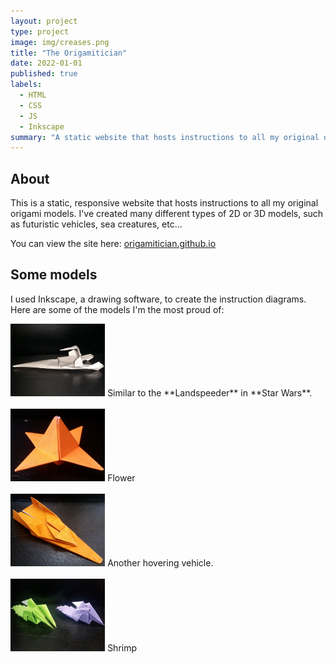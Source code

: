 ```yaml
---
layout: project
type: project
image: img/creases.png
title: "The Origamitician"
date: 2022-01-01
published: true
labels:
  - HTML
  - CSS
  - JS
  - Inkscape
summary: "A static website that hosts instructions to all my original origami models."
---
```


## About

This is a static, responsive website that hosts instructions to all my original origami models. I've created many different types of 2D or 3D models, such as futuristic vehicles, sea creatures, etc...

You can view the site here: [origamitician.github.io](https://origamitician.github.io/)

## Some models

I used Inkscape, a drawing software, to create the instruction diagrams. Here are some of the models I'm the most proud of:

<img width = "30%" src="../img/origami.jpg">
Similar to the **Landspeeder** in **Star Wars**.
<br><br>
<img width = "30%" src="../img/plant2.jpg">
Flower
<br><br>
<img width = "30%" src="../img/fv9.jpg">
Another hovering vehicle.
<br><br>
<img width = "30%" src="../img/shrimp.jpg">
Shrimp
<br><br>
